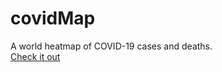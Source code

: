 # covidMap
A world heatmap of COVID-19 cases and deaths.<br />
[Check it out](https://eintorwdo.github.io/covidMap)
